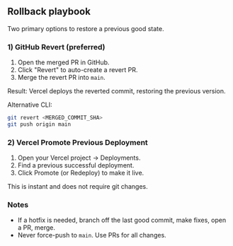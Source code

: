 ## Rollback playbook

Two primary options to restore a previous good state.

### 1) GitHub Revert (preferred)

1. Open the merged PR in GitHub.
2. Click "Revert" to auto-create a revert PR.
3. Merge the revert PR into `main`.

Result: Vercel deploys the reverted commit, restoring the previous version.

Alternative CLI:

```bash
git revert <MERGED_COMMIT_SHA>
git push origin main
```

### 2) Vercel Promote Previous Deployment

1. Open your Vercel project → Deployments.
2. Find a previous successful deployment.
3. Click Promote (or Redeploy) to make it live.

This is instant and does not require git changes.

### Notes

- If a hotfix is needed, branch off the last good commit, make fixes, open a PR, merge.
- Never force-push to `main`. Use PRs for all changes.


